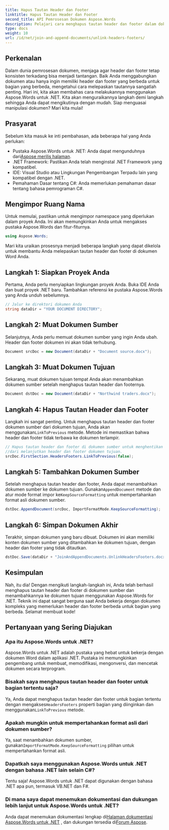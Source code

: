 ```yaml
---
title: Hapus Tautan Header dan Footer
linktitle: Hapus Tautan Header dan Footer
second_title: API Pemrosesan Dokumen Aspose.Words
description: Pelajari cara menghapus tautan header dan footer dalam dokumen Word menggunakan Aspose.Words untuk .NET. Ikuti panduan terperinci kami langkah demi langkah untuk menguasai manipulasi dokumen.
type: docs
weight: 10
url: /id/net/join-and-append-documents/unlink-headers-footers/
---
```

## Perkenalan

Dalam dunia pemrosesan dokumen, menjaga agar header dan footer tetap konsisten terkadang bisa menjadi tantangan. Baik Anda menggabungkan dokumen atau hanya ingin memiliki header dan footer yang berbeda untuk bagian yang berbeda, mengetahui cara melepaskan tautannya sangatlah penting. Hari ini, kita akan membahas cara melakukannya menggunakan Aspose.Words untuk .NET. Kita akan menguraikannya langkah demi langkah sehingga Anda dapat mengikutinya dengan mudah. Siap menguasai manipulasi dokumen? Mari kita mulai!

## Prasyarat

Sebelum kita masuk ke inti pembahasan, ada beberapa hal yang Anda perlukan:

-  Pustaka Aspose.Words untuk .NET: Anda dapat mengunduhnya dari[Aspose merilis halaman](https://releases.aspose.com/words/net/).
- .NET Framework: Pastikan Anda telah menginstal .NET Framework yang kompatibel.
- IDE: Visual Studio atau Lingkungan Pengembangan Terpadu lain yang kompatibel dengan .NET.
- Pemahaman Dasar tentang C#: Anda memerlukan pemahaman dasar tentang bahasa pemrograman C#.

## Mengimpor Ruang Nama

Untuk memulai, pastikan untuk mengimpor namespace yang diperlukan dalam proyek Anda. Ini akan memungkinkan Anda untuk mengakses pustaka Aspose.Words dan fitur-fiturnya.

```csharp
using Aspose.Words;
```

Mari kita uraikan prosesnya menjadi beberapa langkah yang dapat dikelola untuk membantu Anda melepaskan tautan header dan footer di dokumen Word Anda.

## Langkah 1: Siapkan Proyek Anda

Pertama, Anda perlu menyiapkan lingkungan proyek Anda. Buka IDE Anda dan buat proyek .NET baru. Tambahkan referensi ke pustaka Aspose.Words yang Anda unduh sebelumnya.

```csharp
// Jalur ke direktori dokumen Anda
string dataDir = "YOUR DOCUMENT DIRECTORY";
```

## Langkah 2: Muat Dokumen Sumber

Selanjutnya, Anda perlu memuat dokumen sumber yang ingin Anda ubah. Header dan footer dokumen ini akan tidak terhubung.

```csharp
Document srcDoc = new Document(dataDir + "Document source.docx");
```

## Langkah 3: Muat Dokumen Tujuan

Sekarang, muat dokumen tujuan tempat Anda akan menambahkan dokumen sumber setelah menghapus tautan header dan footernya.

```csharp
Document dstDoc = new Document(dataDir + "Northwind traders.docx");
```

## Langkah 4: Hapus Tautan Header dan Footer

 Langkah ini sangat penting. Untuk menghapus tautan header dan footer dokumen sumber dari dokumen tujuan, Anda akan menggunakan`LinkToPrevious` metode. Metode ini memastikan bahwa header dan footer tidak terbawa ke dokumen terlampir.

```csharp
// Hapus tautan header dan footer di dokumen sumber untuk menghentikan ini
//dari melanjutkan header dan footer dokumen tujuan.
srcDoc.FirstSection.HeadersFooters.LinkToPrevious(false);
```

## Langkah 5: Tambahkan Dokumen Sumber

 Setelah menghapus tautan header dan footer, Anda dapat menambahkan dokumen sumber ke dokumen tujuan. Gunakan`AppendDocument` metode dan atur mode format impor ke`KeepSourceFormatting` untuk mempertahankan format asli dokumen sumber.

```csharp
dstDoc.AppendDocument(srcDoc, ImportFormatMode.KeepSourceFormatting);
```

## Langkah 6: Simpan Dokumen Akhir

Terakhir, simpan dokumen yang baru dibuat. Dokumen ini akan memiliki konten dokumen sumber yang ditambahkan ke dokumen tujuan, dengan header dan footer yang tidak ditautkan.

```csharp
dstDoc.Save(dataDir + "JoinAndAppendDocuments.UnlinkHeadersFooters.docx");
```

## Kesimpulan

Nah, itu dia! Dengan mengikuti langkah-langkah ini, Anda telah berhasil menghapus tautan header dan footer di dokumen sumber dan menambahkannya ke dokumen tujuan menggunakan Aspose.Words for .NET. Teknik ini dapat sangat berguna saat Anda bekerja dengan dokumen kompleks yang memerlukan header dan footer berbeda untuk bagian yang berbeda. Selamat membuat kode!

## Pertanyaan yang Sering Diajukan

### Apa itu Aspose.Words untuk .NET?  
Aspose.Words untuk .NET adalah pustaka yang hebat untuk bekerja dengan dokumen Word dalam aplikasi .NET. Pustaka ini memungkinkan pengembang untuk membuat, memodifikasi, mengonversi, dan mencetak dokumen secara terprogram.

### Bisakah saya menghapus tautan header dan footer untuk bagian tertentu saja?  
 Ya, Anda dapat menghapus tautan header dan footer untuk bagian tertentu dengan mengakses`HeadersFooters` properti bagian yang diinginkan dan menggunakan`LinkToPrevious` metode.

### Apakah mungkin untuk mempertahankan format asli dari dokumen sumber?  
 Ya, saat menambahkan dokumen sumber, gunakan`ImportFormatMode.KeepSourceFormatting` pilihan untuk mempertahankan format asli.

### Dapatkah saya menggunakan Aspose.Words untuk .NET dengan bahasa .NET lain selain C#?  
Tentu saja! Aspose.Words untuk .NET dapat digunakan dengan bahasa .NET apa pun, termasuk VB.NET dan F#.

### Di mana saya dapat menemukan dokumentasi dan dukungan lebih lanjut untuk Aspose.Words untuk .NET?  
 Anda dapat menemukan dokumentasi lengkap di[Halaman dokumentasi Aspose.Words untuk .NET](https://reference.aspose.com/words/net/) , dan dukungan tersedia di[Forum Aspose](https://forum.aspose.com/c/words/8).
